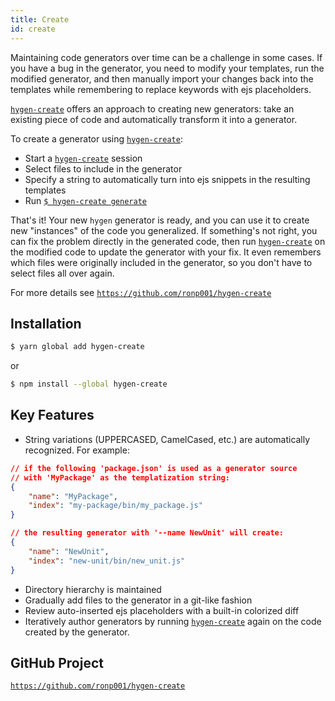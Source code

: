 ```yaml
---
title: Create
id: create
---
```


Maintaining code generators over time can be a challenge in some cases. If you have a bug in the generator, you need to modify your templates, run the modified generator, and then manually import your changes back into the templates while remembering to replace keywords with ejs placeholders.

[`hygen-create`](https://github.com/ronp001/hygen-create) offers an approach to creating new generators: take an existing piece of code and automatically transform it into a generator.

To create a generator using [`hygen-create`](https://github.com/ronp001/hygen-create):
* Start a [`hygen-create`](https://github.com/ronp001/hygen-create) session
* Select files to include in the generator
* Specify a string to automatically turn into ejs snippets in the resulting templates
* Run [`$ hygen-create generate`](https://github.com/ronp001/hygen-create)

That's it!  Your new `hygen` generator is ready, and you can use it to create new "instances" of the code you generalized.  If something's not right, you can fix the problem directly in the generated code, then run [`hygen-create`](https://github.com/ronp001/hygen-create) on the modified code to update the generator with your fix.  It even remembers which files were originally included in the generator, so you don't have to select files all over again.

For more details see [`https://github.com/ronp001/hygen-create`](https://github.com/ronp001/hygen-create)


## Installation

```bash
$ yarn global add hygen-create
```
or
```bash
$ npm install --global hygen-create
```


## Key Features

* String variations (UPPERCASED, CamelCased, etc.) are automatically recognized.  For example:
```json
// if the following 'package.json' is used as a generator source
// with 'MyPackage' as the templatization string:
{
    "name": "MyPackage",
    "index": "my-package/bin/my_package.js"
}
```
```json
// the resulting generator with '--name NewUnit' will create:
{
    "name": "NewUnit",
    "index": "new-unit/bin/new_unit.js"
}
```
* Directory hierarchy is maintained
* Gradually add files to the generator in a git-like fashion
* Review auto-inserted ejs placeholders with a built-in colorized diff
* Iteratively author generators by running [`hygen-create`](https://github.com/ronp001/hygen-create) again on the code created by the generator.


## GitHub Project

[`https://github.com/ronp001/hygen-create`](https://github.com/ronp001/hygen-create)
